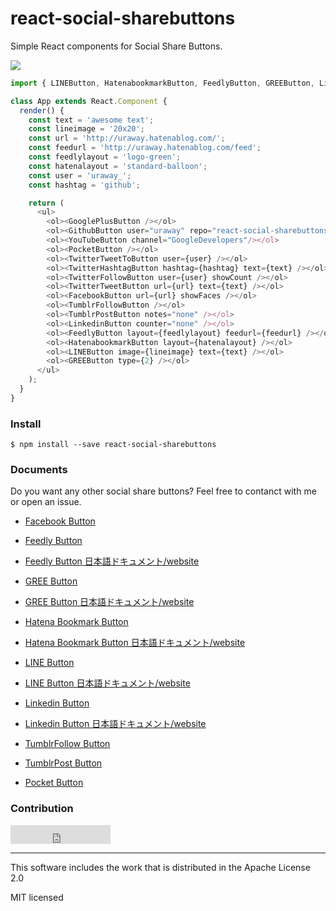 # react-social-sharebuttons

Simple React components for Social Share Buttons.

![](http://i.imgur.com/GqTcqLS.png)

```javascript
import { LINEButton, HatenabookmarkButton, FeedlyButton, GREEButton, LinkedinButton, TumblrPostButton, TumblrFollowButton, FacebookButton, TwitterTweetButton, TwitterFollowButton, TwitterHashtagButton, TwitterTweetToButton, PocketButton, YouTubeButton, GithubButton, GooglePlusButton } from 'react-social-sharebuttons';

class App extends React.Component {
  render() {
    const text = 'awesome text';
    const lineimage = '20x20';
    const url = 'http://uraway.hatenablog.com/';
    const feedurl = 'http://uraway.hatenablog.com/feed';
    const feedlylayout = 'logo-green';
    const hatenalayout = 'standard-balloon';
    const user = 'uraway_';
    const hashtag = 'github';

    return (
      <ul>
        <ol><GooglePlusButton /></ol>
        <ol><GithubButton user="uraway" repo="react-social-sharebuttons" type="star" count /></ol>
        <ol><YouTubeButton channel="GoogleDevelopers"/></ol>
        <ol><PocketButton /></ol>
        <ol><TwitterTweetToButton user={user} /></ol>
        <ol><TwitterHashtagButton hashtag={hashtag} text={text} /></ol>
        <ol><TwitterFollowButton user={user} showCount /></ol>
        <ol><TwitterTweetButton url={url} text={text} /></ol>
        <ol><FacebookButton url={url} showFaces /></ol>
        <ol><TumblrFollowButton /></ol>
        <ol><TumblrPostButton notes="none" /></ol>
        <ol><LinkedinButton counter="none" /></ol>
        <ol><FeedlyButton layout={feedlylayout} feedurl={feedurl} /></ol>
        <ol><HatenabookmarkButton layout={hatenalayout} /></ol>
        <ol><LINEButton image={lineimage} text={text} /></ol>
        <ol><GREEButton type={2} /></ol>
      </ul>
    );
  }
}
```

### Install
```
$ npm install --save react-social-sharebuttons
```

### Documents

Do you want any other social share buttons? Feel free to contanct with me or open an issue.

- [Facebook Button](https://github.com/uraway/react-social-sharebuttons/blob/master/documents/react-facebook-button.md)

- [Feedly Button](https://github.com/uraway/react-social-sharebuttons/blob/master/documents/react-feedly-button.md)
- [Feedly Button 日本語ドキュメント/website](http://uraway.hatenablog.com/entry/2016/02/06/000000)

- [GREE Button](https://github.com/uraway/react-social-sharebuttons/blob/master/documents/react-gree-button.md)
- [GREE Button 日本語ドキュメント/website](http://uraway.hatenablog.com/entry/2016/02/07/000000)

- [Hatena Bookmark Button](https://github.com/uraway/react-social-sharebuttons/blob/master/documents/react-hatenabookmark-button.md)
- [Hatena Bookmark Button 日本語ドキュメント/website](http://uraway.hatenablog.com/entry/2016/02/05/000000)

- [LINE Button](https://github.com/uraway/react-social-sharebuttons/blob/master/documents/react-line-button.md)
- [LINE Button 日本語ドキュメント/website](http://uraway.hatenablog.com/entry/2016/02/04/000000)

- [Linkedin Button](https://github.com/uraway/react-social-sharebuttons/blob/master/documents/react-Linkedin-button.md)
- [Linkedin Button 日本語ドキュメント/website](http://uraway.hatenablog.com/entry/2016/02/08/000000)

- [TumblrFollow Button](https://github.com/uraway/react-social-sharebuttons/blob/master/documents/react-tumblrfollow-button.md)

- [TumblrPost Button](https://github.com/uraway/react-social-sharebuttons/blob/master/documents/react-tumblrpost-button.md)

- [Pocket Button](https://github.com/uraway/react-social-sharebuttons/blob/master/documents/react-pocket-button.md)






### Contribution
<iframe src="https://ghbtns.com/github-btn.html?user=uraway&repo=react-social-sharebuttons&type=fork&count=true&size=large" frameborder="0" scrolling="0" width="160px" height="30px"></iframe>

-----

This software includes the work that is distributed in the Apache License 2.0

MIT licensed
